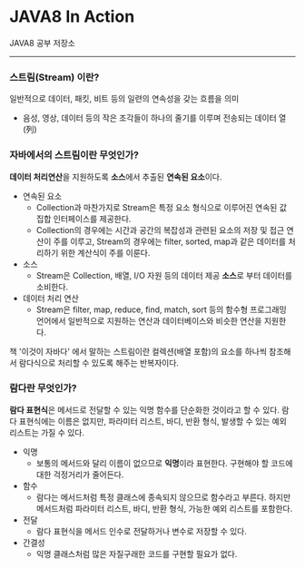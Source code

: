 # JAVA8 In Action

JAVA8 공부 저장소

---

### 스트림(Stream) 이란?

일반적으로 데이터, 패킷, 비트 등의 일련의 연속성을 갖는 흐름을 의미

- 음성, 영상, 데이터 등의 작은 조각들이 하나의 줄기를 이루며 전송되는 데이터 열(列)

### 자바에서의 스트림이란 무엇인가?

<b>데이터 처리연산</b>을 지원하도록 <b>소스</b>에서 추출된 <b>연속된 요소</b>이다.

- 연속된 요소
    - Collection과 마찬가지로 Stream은 특정 요소 형식으로 이루어진 연속된 값 집합 인터페이스를 제공한다.
    - Collection의 경우에는 시간과 공간의 복잡성과 관련된 요소의 저장 및 접근 연산이 주를 이루고, Stream의 경우에는 filter, sorted, map과 같은 데이터를 처리하기 위한 계산식이
      주를 이룬다.
- 소스
    - Stream은 Collection, 배열, I/O 자원 등의 데이터 제공 <b>소스</b>로 부터 데이터를 소비한다.
- 데이터 처리 연산
    - Stream은 filter, map, reduce, find, match, sort 등의 함수형 프로그래밍 언어에서 일반적으로 지원하는 연산과 데이터베이스와 비슷한 연산을 지원한다.

책 '이것이 자바다' 에서 말하는 스트림이란 컬렉션(배열 포함)의 요소를 하나씩 참조해서 람다식으로 처리할 수 있도록 해주는 반복자이다.

### 람다란 무엇인가?

<b>람다 표현식</b>은 메서드로 전달할 수 있는 익명 함수를 단순화한 것이라고 할 수 있다. 람다 표현식에는 이름은 없지만, 파라미터 리스트, 바디, 반환 형식, 발생할 수 있는 예외 리스트는 가질 수 있다.

- 익명
    - 보통의 메서드와 달리 이름이 없으므로 <b>익명</b>이라 표현한다. 구현해야 할 코드에 대한 걱정거리가 줄어든다.
- 함수
    - 람다는 메서드처럼 특정 클래스에 종속되지 않으므로 함수라고 부른다. 하지만 메서드처럼 파라미터 리스트, 바디, 반환 형식, 가능한 예외 리스트를 포함한다.
- 전달
    - 람다 표현식을 메서드 인수로 전달하거나 변수로 저장할 수 있다.
- 간결성
    - 익명 클래스처럼 많은 자질구래한 코드를 구현할 필요가 없다.